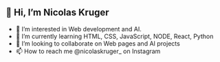 ## 👋 Hi, I’m Nicolas Kruger
- 👀 I’m interested in Web development and AI.
- 🌱 I’m currently learning HTML, CSS, JavaScript, NODE, React, Python
- 💞️ I’m looking to collaborate on Web pages and AI projects
- 📫 How to reach me @nicolaskruger_ on Instagram

<!---
nskntc/nskntc is a ✨ special ✨ repository because its `README.md` (this file) appears on your GitHub profile.
You can click the Preview link to take a look at your changes.
--->
